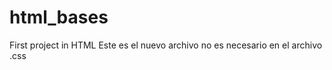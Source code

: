 # html_bases
First project in HTML
Este es el nuevo archivo <style> </style> no es necesario en el archivo .css